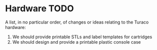 # Hardware TODO

A list, in no particular order, of changes or ideas relating to the Turaco hardware:

1. We should provide printable STLs and label templates for cartridges
2. We should design and provide a printable plastic console case
